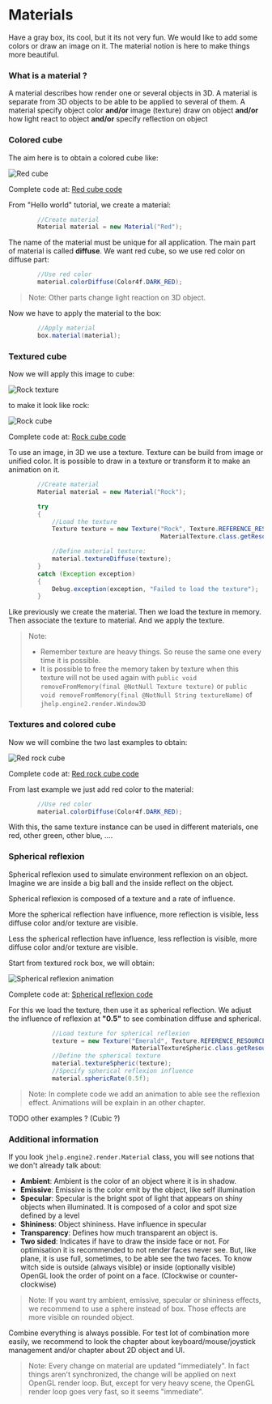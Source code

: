 # Materials

Have a gray box, its cool, but it its not very fun.
We would like to add some colors or draw an image on it.
The material notion is here to make things more beautiful.

### What is a material ?

A material describes how render one or several objects in 3D.
A material is separate from 3D objects to be able to be applied to several of them.
A material specify object color
**and/or** image (texture) draw on object
**and/or** how light react to object
**and/or** specify reflection on object

### Colored cube

The aim here is to obtain a colored cube like:

![Red cube](images/03_Materials_red_cube.png)

Complete code at: [Red cube code](../../samples/jhelp/engine2/tutorials/MaterialRedCube.java)

From "Hello world" tutorial, we create a material:

````java
        //Create material
        Material material = new Material("Red");
````

The name of the material must be unique for all application.
The main part of material is called **diffuse**.
We want red cube, so we use red color on diffuse part:

````java
        //Use red color
        material.colorDiffuse(Color4f.DARK_RED);
````

> Note: Other parts change light reaction on 3D object.

Now we have to apply the material to the box:

````java
        //Apply material
        box.material(material);
````

### Textured cube

Now we will apply this image to cube:

![Rock texture](images/TextureRock.png)

to make it look like rock:

![Rock cube](images/03_Materials_texture_rock.png)

Complete code at: [Rock cube code](../../samples/jhelp/engine2/tutorials/MaterialTexture.java)

To use an image, in 3D we use a texture. Texture can be build from image or
unified color. It is possible to draw in a texture or transform it to make
an animation on it.

````java
        //Create material
        Material material = new Material("Rock");

        try
        {
            //Load the texture
            Texture texture = new Texture("Rock", Texture.REFERENCE_RESOURCES,
                                          MaterialTexture.class.getResourceAsStream("TextureRock.png"));

            //Define material texture:
            material.textureDiffuse(texture);
        }
        catch (Exception exception)
        {
            Debug.exception(exception, "Failed to load the texture");
        }
````

Like previously we create the material.
Then we load the texture in memory.
Then associate the texture to material. And we apply the texture.

> Note:
>  * Remember texture are heavy things. So reuse the same one every time it is possible.
>  * It is possible to free the memory taken by texture when this texture
will not be used again with `public void removeFromMemory(final @NotNull Texture texture)`
or `public void removeFromMemory(final @NotNull String textureName)` of
`jhelp.engine2.render.Window3D`



### Textures and colored cube

Now we will combine the two last examples to obtain:

![Red rock cube](images/03_Materials_texture_tinted.png)

Complete code at: [Red rock cube code](../../samples/jhelp/engine2/tutorials/MaterialTextureTinted.java)

From last example we just add red color to the material:

````java
        //Use red color
        material.colorDiffuse(Color4f.DARK_RED);
````

With this, the same texture instance can be used in different materials,
one red, other green, other blue, ....

### Spherical reflexion

Spherical reflexion used to simulate environment reflexion on an object.
Imagine we are inside a big ball and the inside reflect on the object.

Spherical reflexion is composed of a texture and a rate of influence.

More the spherical reflection have influence, more reflection is visible,
less diffuse color and/or texture are visible.

Less the spherical reflection have influence, less reflection is visible,
more diffuse color and/or texture are visible.

Start from textured rock box, we will obtain:

![Spherical reflexion animation](images/Spheric_animation.gif)

Complete code at: [Spherical reflexion code](../../samples/jhelp/engine2/tutorials/MaterialTextureSpheric.java)

For this we load the texture, then use it as spherical reflection.
We adjust the influence of reflexion at **"0.5"** to see combination diffuse and spherical.

````java
            //Load texture for spherical reflexion
            texture = new Texture("Emerald", Texture.REFERENCE_RESOURCES,
                                  MaterialTextureSpheric.class.getResourceAsStream("emerald.jpg"));
            //Define the spherical texture
            material.textureSpheric(texture);
            //Specify spherical reflexion influence
            material.sphericRate(0.5f);
````

> Note: In complete code we add an animation to able see the reflexion effect.
  Animations will be explain in an other chapter.

TODO other examples ? (Cubic ?)

### Additional information

If you look `jhelp.engine2.render.Material` class, you will see notions
that we don't already talk about:
* **Ambient**: Ambient is the color of an object where it is in shadow.
* **Emissive**: Emissive is the color emit by the object, like self illumination
* **Specular**: Specular is the bright spot of light that appears on shiny objects when illuminated.
                It is composed of a color and spot size defined by a level
* **Shininess**: Object shininess. Have influence in specular
* **Transparency**: Defines how much transparent an object is.
* **Two sided**: Indicates if have to draw the inside face or not.
                 For optimisation it is recommended to not render faces never see.
                 But, like plane, it is use full, sometimes, to be able see the two faces.
                 To know witch side is outside (always visible) or inside (optionally visible)
                 OpenGL look the order of point on a face. (Clockwise or counter-clockwise)

> Note: If you want try ambient, emissive, specular or  shininess effects,
  we recommend to use a sphere instead of box. Those effects are more visible
  on rounded object.

Combine everything is always possible. For test lot of combination more easily,
we recommend to look the chapter about keyboard/mouse/joystick management
and/or chapter about 2D object and UI.

> Note: Every change on material are updated "immediately".
  In fact things aren't synchronized, the change will be applied on next
  OpenGL render loop. But, except for very heavy scene, the OpenGL render
  loop goes very fast, so it seems "immediate".
